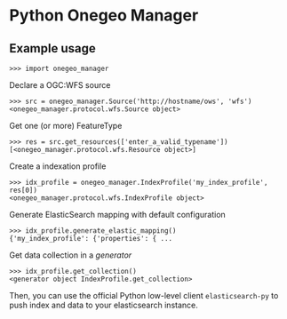 # Python Onegeo Manager

## Example usage

```
>>> import onegeo_manager
```

Declare a OGC:WFS source

```
>>> src = onegeo_manager.Source('http://hostname/ows', 'wfs')
<onegeo_manager.protocol.wfs.Source object>
```

Get one (or more) FeatureType

```
>>> res = src.get_resources(['enter_a_valid_typename'])
[<onegeo_manager.protocol.wfs.Resource object>]
```

Create a indexation profile

```
>>> idx_profile = onegeo_manager.IndexProfile('my_index_profile', res[0])
<onegeo_manager.protocol.wfs.IndexProfile object>
```

Generate ElasticSearch mapping with default configuration

```
>>> idx_profile.generate_elastic_mapping()
{'my_index_profile': {'properties': { ...
```

Get data collection in a *generator*

```
>>> idx_profile.get_collection()
<generator object IndexProfile.get_collection>
```

Then, you can use the official Python low-level client `elasticsearch-py` to push index and data to your elasticsearch instance.
